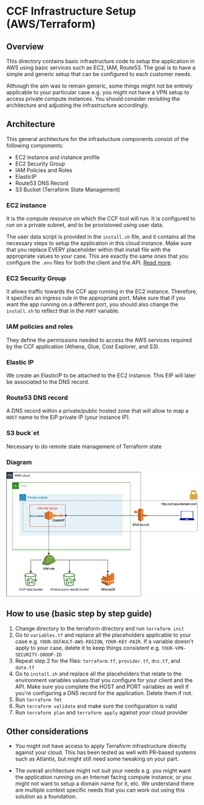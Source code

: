 # CCF Infrastructure Setup (AWS/Terraform)

## Overview

This directory contains basic infrastructure code to setup the application in AWS using basic services such as EC2, IAM, Route53. The goal is to have a simple and generic setup that can be configured to each customer needs.

Although the aim was to remain generic, some things might not be entirely applicable to your particular case e.g. you might not have a VPN setup to access private compute instances. You should consider revisiting the architecture and adjusting the infrastructure accordingly.

## Architecture

This general architecture for the infrastucture components consist of the following components:

- EC2 instance and instance profile
- EC2 Security Group
- IAM Policies and Roles
- ElasticIP
- Route53 DNS Record
- S3 Bucket (Terraform State Management)

### EC2 instance

It is the compute resource on which the CCF tool will run. It is configured to run on a private subnet, and to be provisioned using user data.

The user data script is provided in the `install.sh` file, and it contains all the necessary steps to setup the application in this cloud instance. Make sure that you replace EVERY placeholder within that install file with the appropriate values to your case. This are exactly the same ones that you configure the `.env` files for both the client and the API. [Read more](https://www.cloudcarbonfootprint.org/docs/aws).

### EC2 Security Group

It allows traffic towards the CCF app running in the EC2 instance. Therefore, it specifies an ingress rule in the appropriate port. Make sure that if you want the app running on a different port, you should also change the `install.sh` to reflect that in the `PORT` variable.

### IAM policies and roles

They define the permissions needed to access the AWS services required by the CCF application (Athena, Glue, Cost Explorer, and S3).

### Elastic IP

We create an ElasticIP to be attached to the EC2 instance. This EIP will later be associated to the DNS record.

### Route53 DNS record

A DNS record within a private/public hosted zone that will allow to map a `HOST` name to the EIP private IP (your instance IP).

### S3 buck`et

Necessary to do remote state management of Terraform state

### Diagram

<img title="CCF architecture" alt="CCF architecture" src="./img/architecture.png">


## How to use (basic step by step guide)

1. Change directory to the terraform directory and run `terraform init`
2. Go to `variables.tf` and replace all the placeholders applicable to your case e.g. `YOUR-DEFAULT-AWS-REGION`, `YOUR-KEY-PAIR`. If a variable doesn't apply to your case, delete it to keep things consistent e.g. `YOUR-VPN-SECURITY-GROUP-ID`
3. Repeat step 2 for the files: `terraform.tf`, `provider.tf`, `dns.tf`, and `data.tf`
4. Go to `install.sh` and replace all the placeholders that relate to the environment variables values that you configure for your client and the API. Make sure you complete the HOST and PORT variables as well if you're configuring a DNS record for the application. Delete them if not.
5. Run `terraform fmt`
6. Run `terraform validate` and make sure the configuration is valid
7. Run `terraform plan` and `terraform apply` against your cloud provider

## Other considerations

- You might not have access to apply Terraform infrastructure directly against your cloud. This has been tested as well with PR-based systems such as Atlantis, but might still need some tweaking on your part.

- The overall architecture might not suit your needs e.g. you might want the application running on an Internet facing compute instance, or you might not want to setup a domain name for it, etc. We understand there are multiple context specific needs that you can work out using this solution as a foundation.
